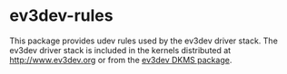 ev3dev-rules
============

This package provides udev rules used by the ev3dev driver stack. The ev3dev
driver stack is included in the kernels distributed at http://www.ev3dev.org
or from the [ev3dev DKMS package].

[ev3dev DKMS package]: https://github.com/ev3dev/lego-linux-drivers-dkms
